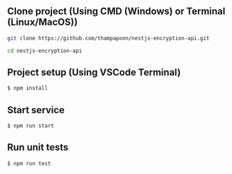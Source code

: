 ## Clone project (Using CMD (Windows) or Terminal (Linux/MacOS))

```bash
git clone https://github.com/thampaponn/nestjs-encryption-api.git

cd nestjs-encryption-api
```

## Project setup (Using VSCode Terminal)

```bash
$ npm install
```

## Start service

```bash
$ npm run start
```

## Run unit tests

```bash
$ npm run test
```
